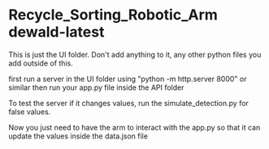 # Recycle_Sorting_Robotic_Arm dewald-latest

This is just the UI folder. Don't add anything to it, any other python files you add outside of this. 

first run a server in the UI folder using "python -m http.server 8000" or similar 
then run your app.py file inside the API folder

To test the server if it changes values, run the simulate_detection.py for false values.

Now you just need to have the arm to interact with the app.py so that it can update the values inside the data.json file
